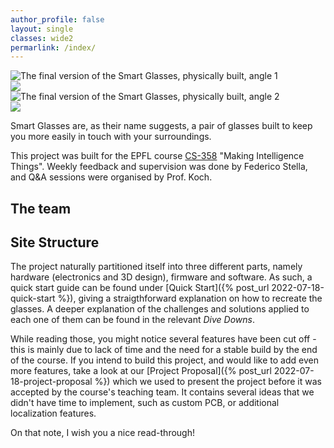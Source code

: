 ```yaml
--- 
author_profile: false
layout: single
classes: wide2
permarlink: /index/
---
```


<div id="glasses_images_container">
    <div class="column">
        <!-- The HTML for the animations is from Copyright (c) 2022 by Shaw (https://codepen.io/shshaw/pen/LBZyyM) -->
        <div class="glasses" style="background-image: url('{{ site.url }}{{ site.baseurl }}/assets/images/final_glasses_2.png'); --row-total: 5;">
            <img alt="The final version of the Smart Glasses, physically built, angle 1" src="{{ site.url }}{{ site.baseurl }}/assets/images/final_glasses_2.png">
            <div class="glasses__popup">
                <img src="{{ site.url }}{{ site.baseurl }}/assets/images/final_glasses_2.png" /><div class="glasses__row" style="--row-index: 0; --random: 0.23"><div class="glasses__row-inner"></div>
                </div><div class="glasses__row" style="--row-index: 1; --random: 0.72">
                    <div class="glasses__row-inner"></div>
                </div>
                <div class="glasses__row" style="--row-index: 2; --random: 0.11">
                    <div class="glasses__row-inner"></div>
                </div>
                <div class="glasses__row" style="--row-index: 3; --random: 0.50">
                    <div class="glasses__row-inner"></div>
                </div>
                <div class="glasses__row" style="--row-index: 4; --random: 0.39;">
                    <div class="glasses__row-inner"></div>
                </div>
            </div>
        </div>
    </div>
    <div class="column">
        <div class="glasses" style="background-image: url('{{ site.url }}{{ site.baseurl }}/assets/images/final_glasses_1.png'); --row-total: 5;">
            <img alt="The final version of the Smart Glasses, physically built, angle 2" src="{{ site.url }}{{ site.baseurl }}/assets/images/final_glasses_1.png">
            <div class="glasses__popup">
                <img src="{{ site.url }}{{ site.baseurl }}/assets/images/final_glasses_1.png" />
                <div class="glasses__row" style="--row-index: 0; --random: 0.23">
                    <div class="glasses__row-inner"></div>
                </div>
                <div class="glasses__row" style="--row-index: 1; --random: 0.72">
                    <div class="glasses__row-inner"></div>
                </div>
                <div class="glasses__row" style="--row-index: 2; --random: 0.11">
                    <div class="glasses__row-inner"></div>
                </div>
                <div class="glasses__row" style="--row-index: 3; --random: 0.50">
                    <div class="glasses__row-inner"></div>
                </div>
                <div class="glasses__row" style="--row-index: 4; --random: 0.39;">
                    <div class="glasses__row-inner"></div>
                </div>
            </div>
        </div>
    </div>
</div>

Smart Glasses are, as their name suggests, a pair of glasses built to keep you more easily in touch with your surroundings.

This project was built for the EPFL course <a href="https://edu.epfl.ch/studyplan/en/bachelor/computer-science/coursebook/making-intelligent-things-CS-358">CS-358</a> "Making Intelligence Things".
Weekly feedback and supervision was done by Federico Stella, and Q&A sessions were organised by Prof. Koch.

## The team

## Site Structure

The project naturally partitioned itself into three different parts, namely hardware (electronics and 3D design), firmware and software. 
As such, a quick start guide can be found under [Quick Start]({% post_url 2022-07-18-quick-start %}), giving a straigthforward explanation on how to recreate the glasses. A deeper explanation of the challenges and solutions applied to each one of them can be found in the relevant *Dive Downs*.

While reading those, you might notice several features have been cut off - this is mainly due to lack of time and the need for a stable build by the end of the course. If you intend to build this project, and would like to add even more features, take a look at our [Project Proposal]({% post_url 2022-07-18-project-proposal %}) which we used to present the project before it was accepted by the course's teaching team. It contains several ideas that we didn't have time to implement, such as custom PCB, or additional localization features.

On that note, I wish you a nice read-through!